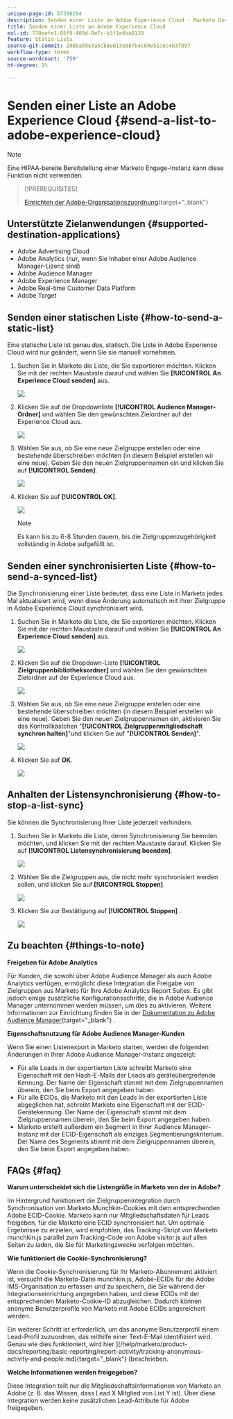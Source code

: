 ```yaml
---
unique-page-id: 37356194
description: Senden einer Liste an Adobe Experience Cloud - Marketo Docs - Produktdokumentation
title: Senden einer Liste an Adobe Experience Cloud
exl-id: 770eefe1-05f9-409d-8e7c-b3f1e6ba8139
feature: Static Lists
source-git-commit: 208ba59e3a5cb8e613e887b4c89e51cec4b3f897
workflow-type: tm+mt
source-wordcount: '759'
ht-degree: 1%

---
```


# Senden einer Liste an Adobe Experience Cloud {#send-a-list-to-adobe-experience-cloud}

>[!NOTE]
>
>Eine HIPAA-bereite Bereitstellung einer Marketo Engage-Instanz kann diese Funktion nicht verwenden.

>[!PREREQUISITES]
>
>[Einrichten der Adobe-Organisationszuordnung](/help/marketo/product-docs/adobe-experience-cloud-integrations/set-up-adobe-organization-mapping.md){target="_blank"}

## Unterstützte Zielanwendungen {#supported-destination-applications}

* Adobe Advertising Cloud
* Adobe Analytics (_nur_, wenn Sie Inhaber einer Adobe Audience Manager-Lizenz sind)
* Adobe Audience Manager
* Adobe Experience Manager
* Adobe Real-time Customer Data Platform
* Adobe Target

## Senden einer statischen Liste {#how-to-send-a-static-list}

Eine statische Liste ist genau das, statisch. Die Liste in Adobe Experience Cloud wird nur geändert, wenn Sie sie manuell vornehmen.

1. Suchen Sie in Marketo die Liste, die Sie exportieren möchten. Klicken Sie mit der rechten Maustaste darauf und wählen Sie **[!UICONTROL An Experience Cloud senden]** aus.

   ![](assets/send-a-list-to-adobe-experience-cloud-1.png)

1. Klicken Sie auf die Dropdownliste **[!UICONTROL Audience Manager-Ordner]** und wählen Sie den gewünschten Zielordner auf der Experience Cloud aus.

   ![](assets/send-a-list-to-adobe-experience-cloud-2.png)

1. Wählen Sie aus, ob Sie eine neue Zielgruppe erstellen oder eine bestehende überschreiben möchten (in diesem Beispiel erstellen wir eine neue). Geben Sie den neuen Zielgruppennamen ein und klicken Sie auf **[!UICONTROL Senden]**.

   ![](assets/send-a-list-to-adobe-experience-cloud-3.png)

1. Klicken Sie auf **[!UICONTROL OK]**.

   ![](assets/send-a-list-to-adobe-experience-cloud-4.png)

   >[!NOTE]
   >
   >Es kann bis zu 6-8 Stunden dauern, bis die Zielgruppenzugehörigkeit vollständig in Adobe aufgefüllt ist.

## Senden einer synchronisierten Liste {#how-to-send-a-synced-list}

Die Synchronisierung einer Liste bedeutet, dass eine Liste in Marketo jedes Mal aktualisiert wird, wenn diese Änderung automatisch mit ihrer Zielgruppe in Adobe Experience Cloud synchronisiert wird.

1. Suchen Sie in Marketo die Liste, die Sie exportieren möchten. Klicken Sie mit der rechten Maustaste darauf und wählen Sie **[!UICONTROL An Experience Cloud senden]** aus.

   ![](assets/send-a-list-to-adobe-experience-cloud-5.png)

1. Klicken Sie auf die Dropdown-Liste **[!UICONTROL Zielgruppenbibliotheksordner]** und wählen Sie den gewünschten Zielordner auf der Experience Cloud aus.

   ![](assets/send-a-list-to-adobe-experience-cloud-6.png)

1. Wählen Sie aus, ob Sie eine neue Zielgruppe erstellen oder eine bestehende überschreiben möchten (in diesem Beispiel erstellen wir eine neue). Geben Sie den neuen Zielgruppennamen ein, aktivieren Sie das Kontrollkästchen &quot;**[!UICONTROL Zielgruppenmitgliedschaft synchron halten]**&quot;und klicken Sie auf &quot;**[!UICONTROL Senden]**&quot;.

   ![](assets/send-a-list-to-adobe-experience-cloud-7.png)

1. Klicken Sie auf **OK**.

   ![](assets/send-a-list-to-adobe-experience-cloud-8.png)

## Anhalten der Listensynchronisierung {#how-to-stop-a-list-sync}

Sie können die Synchronisierung Ihrer Liste jederzeit verhindern.

1. Suchen Sie in Marketo die Liste, deren Synchronisierung Sie beenden möchten, und klicken Sie mit der rechten Maustaste darauf. Klicken Sie auf **[!UICONTROL Listensynchronisierung beenden]**.

   ![](assets/send-a-list-to-adobe-experience-cloud-9.png)

1. Wählen Sie die Zielgruppen aus, die nicht mehr synchronisiert werden sollen, und klicken Sie auf **[!UICONTROL Stoppen]**.

   ![](assets/send-a-list-to-adobe-experience-cloud-10.png)

1. Klicken Sie zur Bestätigung auf **[!UICONTROL Stoppen]** .

   ![](assets/send-a-list-to-adobe-experience-cloud-11.png)

## Zu beachten {#things-to-note}

**Freigeben für Adobe Analytics**

Für Kunden, die sowohl über Adobe Audience Manager als auch Adobe Analytics verfügen, ermöglicht diese Integration die Freigabe von Zielgruppen aus Marketo für Ihre Adobe Analytics Report Suites. Es gibt jedoch einige zusätzliche Konfigurationsschritte, die in Adobe Audience Manager unternommen werden müssen, um dies zu aktivieren. Weitere Informationen zur Einrichtung finden Sie in der [Dokumentation zu Adobe Audience Manager](https://experienceleague.adobe.com/docs/analytics/integration/audience-analytics/mc-audiences-aam.html){target="_blank"} .

**Eigenschaftsnutzung für Adobe Audience Manager-Kunden**

Wenn Sie einen Listenexport in Marketo starten, werden die folgenden Änderungen in Ihrer Adobe Audience Manager-Instanz angezeigt:

* Für alle Leads in der exportierten Liste schreibt Marketo eine Eigenschaft mit den Hash-E-Mails der Leads als geräteübergreifende Kennung. Der Name der Eigenschaft stimmt mit dem Zielgruppennamen überein, den Sie beim Export angegeben haben.
* Für alle ECIDs, die Marketo mit den Leads in der exportierten Liste abgeglichen hat, schreibt Marketo eine Eigenschaft mit der ECID-Gerätekennung. Der Name der Eigenschaft stimmt mit dem Zielgruppennamen überein, den Sie beim Export angegeben haben.
* Marketo erstellt außerdem ein Segment in Ihrer Audience Manager-Instanz mit der ECID-Eigenschaft als einziges Segmentierungskriterium. Der Name des Segments stimmt mit dem Zielgruppennamen überein, den Sie beim Export angegeben haben.

## FAQs {#faq}

**Warum unterscheidet sich die Listengröße in Marketo von der in Adobe?**

Im Hintergrund funktioniert die Zielgruppenintegration durch Synchronisation von Marketo Munchkin-Cookies mit dem entsprechenden Adobe ECID-Cookie. Marketo kann nur Mitgliedschaftsdaten für Leads freigeben, für die Marketo eine ECID synchronisiert hat. Um optimale Ergebnisse zu erzielen, wird empfohlen, das Tracking-Skript von Marketo munchkin.js parallel zum Tracking-Code von Adobe visitor.js auf allen Seiten zu laden, die Sie für Marketingzwecke verfolgen möchten.

**Wie funktioniert die Cookie-Synchronisierung?**

Wenn die Cookie-Synchronisierung für Ihr Marketo-Abonnement aktiviert ist, versucht die Marketo-Datei munchkin.js, Adobe-ECIDs für die Adobe IMS-Organisation zu erfassen und zu speichern, die Sie während der Integrationseinrichtung angegeben haben, und diese ECIDs mit der entsprechenden Marketo-Cookie-ID abzugleichen. Dadurch können anonyme Benutzerprofile von Marketo mit Adobe ECIDs angereichert werden.

Ein weiterer Schritt ist erforderlich, um das anonyme Benutzerprofil einem Lead-Profil zuzuordnen, das mithilfe einer Text-E-Mail identifiziert wird. Genau wie dies funktioniert, wird hier ](/help/marketo/product-docs/reporting/basic-reporting/report-activity/tracking-anonymous-activity-and-people.md){target="_blank"} [beschrieben.

**Welche Informationen werden freigegeben?**

Diese Integration teilt nur die Mitgliedschaftsinformationen von Marketo an Adobe (z. B. das Wissen, dass Lead X Mitglied von List Y ist). Über diese Integration werden keine zusätzlichen Lead-Attribute für Adobe freigegeben.
